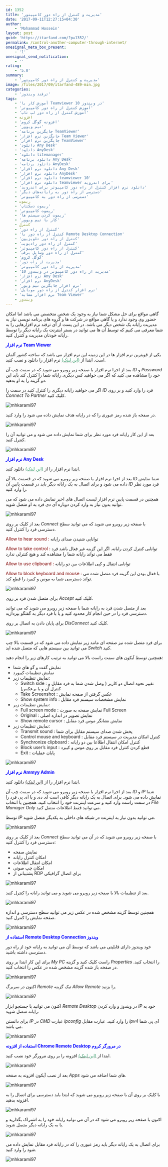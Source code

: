 ```yaml
---
id: 1352
title: 'مدیریت و کنترل از راه دور کامپیتور'
date: '2017-09-11T12:27:15+04:30'
author:
    - 'Mohammad Hossein'
layout: post
guid: 'https://itarfand.com/?p=1352/'
permalink: /control-another-computer-through-internet/
onesignal_meta_box_present:
    - '1'
onesignal_send_notification:
    - ''
rating:
    - '5.0'
summary:
    - 'مدیریت و کنترل از راه دور کامپیتور'
image: /files/2017/09/itarfand-489-min.jpg
categories:
    - 'ترفند ویندوز'
tags:
    - 'آموزش کار با Teamviewer در ویندوز 10'
    - 'آموزش کنترل از راه دور کامپیوتر'
    - 'آموزش کنترل از راه دور لپ تاپ'
    - افزونه
    - 'افزونه گوگل کروم'
    - 'تیم ویوور'
    - 'جایگزین برنامه TeamViewer'
    - 'جایگزین نرم افزار Team Viewer'
    - 'جایگزین نرم افزار TeamViewer'
    - 'دانلود Any Desk'
    - 'دانلود AnyDesk'
    - 'دانلود litemanager'
    - 'دانلود برنامه Any Desk'
    - 'دانلود برنامه AnyDesk'
    - 'دانلود نرم افزار Any Desk'
    - 'دانلود نرم افزار AnyDesk'
    - 'دانلود نرم افزار teamviewer 10'
    - 'دانلود نرم افزار teamviewer برای اندروید'
    - 'دانلود نرم افزار کنترل از راه دور کامپیوتر برای اندروید'
    - 'دسترسی از راه دور به رایانه‌های دیگر'
    - 'دسترسی از راه دور به کامپیوتر'
    - ریموت
    - 'ریموت دسکتاپ'
    - 'ریموت کامپیوتر'
    - 'ریموت کردن سیستم ها'
    - 'کار با تیم ویوور'
    - کنترل
    - 'کنترل از راه دور'
    - 'کنترل از راه دور با Remote Desktop Connection'
    - 'کنترل از راه دور تلویزیون'
    - 'کنترل از راه دور رادیویی'
    - 'کنترل از راه دور کامپیوتر'
    - 'کنترل از راه دور وسایل برقی'
    - 'گوگل کروم'
    - 'مدیریت از راه دور'
    - 'مدیریت از راه دور کامپیوتر'
    - 'مدیریت از راه دور کامپیوتر در ویندوز 10'
    - 'نرم افزار Any Desk'
    - 'نرم افزار AnyDesk'
    - 'نرم افزار جایگزین تیم ویور'
    - 'نرم افزار کنترل از راه دور موبایل'
    - 'نرم افزار مشابه Team Viewer'
    - ویندوز
---
```


گاهی مواقع برای حل مشکل شما نیاز به وجود یک شخص متخصص می باشد اما امکان حضور وی وجود ندارد و یا گاهی مواقع در شرکت ها و گروه های برنامه نویسی نیاز به مدیریت رایانه یک شخص دیگر می باشد. در این پست از آی ترفند نرم افزارهایی را به شما معرفی می کنیم که توسط آن ها می توانید در بستر اینترنت یک رایانه دیگر را توسط رایانه خودتان مدیریت و کنترل کنید.

<span style="color: #0000ff;">**نرم افزار Team Viewer**</span>

یکی از قویترین نرم افزار ها در این زمینه این نرم افزار می باشد که ساخته کشور آلمان است. ابتدا از [<span style="color: #339966;">(این لینک)</span>](https://soft98.ir/internet/177-Teamviewer.html) نرم افزار را دانلود و نصب کنید.

بعد از اجرا نرم افزار با صفحه زیر روبرو می شوید که در سمت چپ آن *ID* و *Password* خود را مشاهده می کنید که اگر می خواهید کس دیگری رایانه شما را کنترل کند باید این دو گزینه را به او بدهید.

اگر می خواهید رایانه دیگری را کنترل کنید در سمت را *ID* فرد را وارد کنید و بر روی *Connect To Partner* کلیک کنید.

![mhkarami97](/files/2017/09/itarfand-475-min.jpg)

در صفحه باز شده رمز عبوری را که در رایانه هدف نمایش داده می شود را وارد کنید.

![mhkarami97](/files/2017/09/itarfand-476-min.jpg)

بعد از این کار رایانه فرد مورد نظر برای شما نمایش داده می شود و می توانید آن را کنترل کنید.

![mhkarami97](/files/2017/09/itarfand-477-min.jpg)

<span style="color: #0000ff;">**نرم افزار Any Desk**</span>

ابتدا نرم افزار را از [<span style="color: #339966;">(این لینک)</span>](https://soft98.ir/internet/15737-AnyDesk.html) دانلود کنید.

بعد از اجرا نرم افزار با صفحه زیر روبرو می شوید که در قسمت بالا آن *ID* شما نمایش داده می شود و برای اتصال به یک رایانه دیگر باید در قسمت پایین آن *ID* فرد مورد نظر را وارد کنید.

همچنین در قسمت پایین نرم افزار لیست اتصال های اخیر نمایش داده می شود که می توانید بدون نیاز به وارد کردن دوباره آی دی فرد به او متصل شوید.

![mhkarami97](/files/2017/09/itarfand-478-min.jpg)

بعد از کلیک بر روی *Connect* با صفحه زیر روبرو می شوید که می توانید سطح دسترسی فرد را کنترل کنید.

<span style="color: #800000;">Allow to hear sound :</span> توانایی شنیدن صدای رایانه

<span style="color: #800000;">Allow to take control :</span> توانایی کنترل کردن رایانه. اگر این گزینه غیر فعال باشد فرد فقط می تواند رایانه شما را مشاهده کند و هیچ کنترلی ندارد

<span style="color: #800000;">Allow to use clipboard :</span> توانایی انتقال و کپی اطلاعات بین دو رایانه

<span style="color: #800000;">Allow to block keyboard and mouse :</span> با فعال بودن این گزینه فرد متصل شده می تواند دسترسی شما به موس و کیبرد را قطع کند.

![mhkarami97](/files/2017/09/itarfand-479-min.jpg)

برای متصل شدن فرد بر روی *Accept* کلیک کنید.

بعد از متصل شدن فرد به رایانه شما با صفحه زیر روبرو می شوید که می توانید دسترسی فرد را در حین انجام کار محدود کنید و یا با فرد دیگر به گفتگو بپردازید.

برای پایان دادن به اتصال بر روی *DisConnect* کلیک کنید.

![mhkarami97](/files/2017/09/itarfand-480-min.jpg)

برای فرد متصل شده نیز صفحه ای مانند زیر نمایش داده می شود که در قسمت بالا چپ می توانید بین سیستم هایی که متصل شده اید *Switch* کنید.

همچنین توسط آیکون های سمت راست بالا می توانید به ترتیب کارهای زیر را انجام دهید:

- نمایش گفت و گو های شما
- نمایش تنظیمات کیبورد
- نمایش تنظیمات زیر: 
    - Switch side : تغییر نحوه اتصال دو کاربر ( وصل شدن شما به فرد مقابل و کنترل آن و یا برعکس)
    - Take Screenshot : عکس گرفتن از صفحه نمایش
    - Show system info : نمایش مشخصات سیستم فرد مقابل
- نمایش تنظیمات زیر: 
    - Full screen mode : نمایش صفحه به صورت Full Screen
    - Original : نمایش تصویر در اندازه اصلی
    - Show remote cursor : نمایش نشانگر موس فرد مقابل
- نمایش تنظیمات زیر: 
    - Transmit sound : پخش شدن صدای سیستم مقابل برای شما
    - Control mouse and keyboard : کنترل امکان مدیریت در سیستم فرد مقابل
    - Synchronize clipboard : کنترل امکان انتقال اطلاعا بین دو رایانه
    - Block user’s input : قطع کردن کنترل فرد مقابل بر روی موس و کیبرد
    - Exit : پایان عملیات

![mhkarami97](/files/2017/09/itarfand-481-min.jpg)

<span style="color: #0000ff;">**نرم افزار Ammyy Admin**</span>

ابتدا نرم افزار را از [(این لینک)](https://soft98.ir/internet/17258-Ammyy-Admin.html) دانلود کنید.

بعد از اجرا نرم افزار با صفحه زیر روبرو می شوید که در سمت چپ آن *ID* و *IP* شما نمایش داده می شود. برای اتصال به یک رایانه دیگر کافی است آی دی و یا آی پی فرد را در سمت راست وارد کنید و سرعت اینترنت خود را انتخاب کنید. همچنین با انتخاب *File Manager Only* می توانید فقط اطلاعات منتقل کنید.

توسط *IP* می توانید بدون نیاز به اینترنت در شبکه های داخلی به یکدیگر متصل شوید.

![mhkarami97](/files/2017/09/itarfand-482-min.jpg)

بعد از کلیک بر روی *Connect* با صفحه زیر روبرو می شوید که در آن می توانید سطح دسترسی فرد را کنترل کنید:

- نمایش صفحه
- امکان کنترل رایانه
- امکان انتقال اطلاعات
- امکان چپ صوتی
- پشتیبانی از RDP برای اتصال گرافیکی

![mhkarami97](/files/2017/09/itarfand-483-min.jpg)

بعد از تنظیمات بالا با صفحه زیر روبرو می شوید و می توانید رایانه را کنترل کنید.

![mhkarami97](/files/2017/09/itarfand-484-min.jpg)

همچنین توسط گزینه مشخص شده در عکس زیر می توانید سطح دسترسی و اندازه صفحه نمایش را کنترل کنید.

![mhkarami97](/files/2017/09/itarfand-485-min.jpg)

<span style="color: #0000ff;">**استفاده از Remote Desktop Connection ویندوز**</span>

خود ویندوز دارای قابلیتی می باشد که توسط آن می توانید به رایانه خود از راه دور دسترسی داشته باشید.

برای این کار ابتدا بر روی *My PC* راست کلیک کنید و گزینه *Properties* را انتخاب کنید. در صفحه باز شده گزینه مشخص شده در عکس را انتخاب کنید.

![mhkarami97](/files/2017/09/itarfand-486-min.jpg)

اکنون در سربرگ *Remote* تیک گزینه *Allow Remote* را بزنید.

![mhkarami97](/files/2017/09/itarfand-487-min.jpg)

اکنون می توانید با جستجو ابزار *Remote Desktop* در ویندوز و وارد کردن *IP* خود به رایانه متصل شوید.

برای دانستن *IP* در *CMD* عبارت *ipconfig* را وارد کنید. عبارت مقابل *ipv4* آی پی شما می باشد.

![mhkarami97](/files/2017/09/itarfand-488-min.jpg)

<span style="color: #0000ff;">**استفاده از افزونه Chrome Remote Desktop در مرورگر کروم**</span>

ابتدا از [<span style="color: #339966;">(این لینک)</span>](https://chrome.google.com/webstore/detail/chrome-remote-desktop/gbchcmhmhahfdphkhkmpfmihenigjmpp) افزونه را بر روی مرورگر خود نصب کنید.

![mhkarami97](/files/2017/09/itarfand-470-min.jpg)

بعد از نصب آیکون افزونه به صفحه *Apps* های شما اضافه می شود.

![mhkarami97](/files/2017/09/itarfand-471-min.jpg)

با کلیک بر روی آن با صفحه زیر روبرو می شوید که ابتدا باید دسترسی برای اتصال را به افزونه بدهید.

![mhkarami97](/files/2017/09/itarfand-472-min.jpg)

اکنون با صفحه زیر روبرو می شود که در آن می توانید رایانه خود را به اشتراک بگذارید و یا به یک رایانه دیگر متصل شوید.

![mhkarami97](/files/2017/09/itarfand-473-min.jpg)

برای اتصال به یک رایانه دیگر باید رمز عبوری را که در رایانه فرد مقابل نمایش داده می شود را وارد کنید.

![mhkarami97](/files/2017/09/itarfand-474-min.jpg)